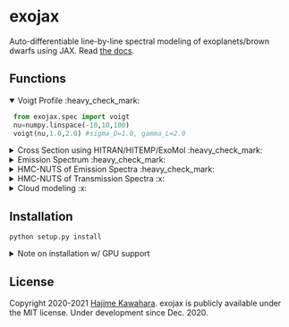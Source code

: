 # exojax

Auto-differentiable line-by-line spectral modeling of exoplanets/brown dwarfs using JAX. Read [the docs](http://secondearths.sakura.ne.jp/exojax).

## Functions

<details open><summary>Voigt Profile :heavy_check_mark: </summary>

```python
 from exojax.spec import voigt
 nu=numpy.linspace(-10,10,100)
 voigt(nu,1.0,2.0) #sigma_D=1.0, gamma_L=2.0
```

</details>

<details><summary>Cross Section using HITRAN/HITEMP/ExoMol :heavy_check_mark: </summary>
 
```python
 from exojax.spec import AutoXS
 nus=numpy.linspace(1900.0,2300.0,40000,dtype=numpy.float64) #wavenumber (cm-1)
 autoxs=AutoXS(nus,"ExoMol","CO") #using ExoMol CO (12C-16O). HITRAN and HITEMP are also supported.  
 xsv=autoxs.xsection(1000.0,1.0) #cross section for 1000K, 1bar (cm2)
```

 <img src="https://user-images.githubusercontent.com/15956904/111430765-2eedf180-873e-11eb-9740-9e1a313d590c.png" Titie="exojax auto cross section" Width=850px> 
 
<details><summary> 🐈 Do you just want to plot the line strength? </summary>

```python
 ls=autoxs.linest(1000.0,1.0) #line strength for 1000K, 1bar (cm)
 plt.plot(autoxs.mdb.nu_lines,ls,".")
```

🌊 autoxs.mdb is the [moldb.MdbExomol class](http://secondearths.sakura.ne.jp/exojax/exojax/exojax.spec.html#exojax.spec.moldb.MdbExomol) for molecular database. Here is a entrance to a deeper level. exojax is more flexible in the way it calculates the molecular lines. Go to [the docs](http://secondearths.sakura.ne.jp/exojax) for the deeper level. 

</details>
 
 </details>

<details><summary>Emission Spectrum :heavy_check_mark: </summary>

```python
 from exojax.spec.rtransfer import nugrid
 from exojax.spec import AutoRT
 nus,wav,res=nugrid(1900.0,2300.0,40000,"cm-1")
 Parr=numpy.logspace(-8,2,100) #100 layers from 10^-8 bar to 10^2 bar
 Tarr = 500.*(Parr/Parr[-1])**0.02    
 autort=AutoRT(nus,1.e5,2.33,Tarr,Parr) #g=1.e5 cm/s2, mmw=2.33
 autort.addcia("H2-H2",0.74,0.74)       #CIA, mmr(H)=0.74
 autort.addcia("H2-He",0.74,0.25)       #CIA, mmr(He)=0.25
 autort.addmol("ExoMol","CO",0.01)      #CO line, mmr(CO)=0.01
 F=autort.rtrun()
```

 <img src="https://user-images.githubusercontent.com/15956904/116488770-286ea000-a8ce-11eb-982d-7884b423592c.png" Titie="exojax auto \emission spectrum" Width=850px> 

 <details><summary>:telescope: Are you an observer? </summary>
 
 ```python
  nusobs=numpy.linspace(1900.0,2300.0,10000,dtype=numpy.float64) #observation wavenumber bin (cm-1)
  F=autort.spectrum(nusobs,100000.0,20.0,0.0) #R=100000, vsini=10km/s, RV=0km/s
 ```
 
  <img src="https://user-images.githubusercontent.com/15956904/116488769-273d7300-a8ce-11eb-8da1-661b23215c26.png" Titie="exojax auto \emission spectrum for observers" Width=850px> 
 
 </details>


</details>

<details><summary>HMC-NUTS of Emission Spectra :heavy_check_mark: </summary>

<img src="https://user-images.githubusercontent.com/15956904/119144463-a5cba180-ba83-11eb-8a26-687075d43883.png" Titie="exojax" Width=850px>
</details>

<details><summary>HMC-NUTS of Transmission Spectra :x: </summary>Not supported yet. </details>

<details><summary>Cloud modeling :x: </summary> Not supported yet. </details>



## Installation

```
python setup.py install
```

<details><summary> Note on installation w/ GPU support</summary>

:books: You need to install CUDA, NumPyro, JAX w/ NVIDIA GPU support, and cuDNN. 

- NumPyro

exojax supports NumPyro >0.5.0, which enables [the forward differentiation of HMC-NUTS](http://num.pyro.ai/en/latest/mcmc.html#numpyro.infer.hmc.NUTS). Please check the required JAX version by NumPyro. In May 2021, it seems the recent version of [NumPyro](https://github.com/pyro-ppl/numpyro) requires jaxlib>=0.1.62 (see [setup.py](https://github.com/pyro-ppl/numpyro/blob/master/setup.py) of NumPyro for instance). 

- JAX

Check you cuda version:

```
nvcc -V
```

Install such as

```
pip install --upgrade jax jaxlib==0.1.62+cuda112  -f https://storage.googleapis.com/jax-releases/jax_releases.html
```

In this case, jaxlib version is 0.1.62 and cuda version is 11.2. You can check which cuda version is avaiable at [here](https://storage.googleapis.com/jax-releases/jax_releases.html)

Visit [here](https://github.com/google/jax) for the details.

- cuDNN

For instance, get .deb from NVIDIA and install such as

```
sudo dpkg -i libcudnn8_8.2.0.53-1+cuda11.3_amd64.deb
```

cuDNN is used for to compute the astronomical/instrumental response for the large number of wave number grid (exojax.spec.response). Otherwise, we do not use it. 

</details>

## License

Copyright 2020-2021 [Hajime Kawahara](http://secondearths.sakura.ne.jp/en/index.html). exojax is publicly available under the MIT license. Under development since Dec. 2020.
